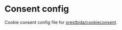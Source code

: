 # Consent config

Cookie consent config file for [orestbida/cookieconsent](https://github.com/orestbida/cookieconsent). 
